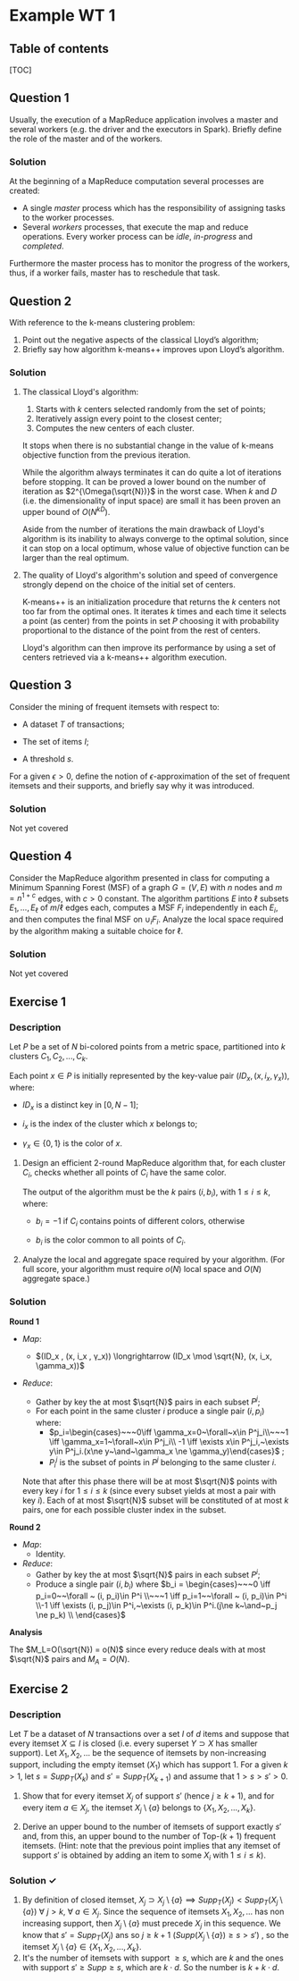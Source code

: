 # Example WT 1

## Table of contents

[TOC]



## Question 1

Usually, the execution of a MapReduce application involves a master and several workers (e.g. the driver and the executors in Spark). Briefly define the role of the master and of the workers.

### Solution

At the beginning of a MapReduce computation several processes are created:

- A single *master* process which has the responsibility of assigning tasks to the worker processes.
- Several *workers* processes, that execute the map and reduce operations. Every worker process can be *idle*, *in-progress* and *completed*.

Furthermore the master process has to monitor the progress of the workers, thus, if a worker fails, master has to reschedule that task.



## Question 2

With reference to the k-means clustering problem:

1. Point out the negative aspects of the classical Lloyd’s algorithm;
2. Briefly say how algorithm k-means++ improves upon Lloyd’s algorithm.

### Solution

1. The classical Lloyd's algorithm:
  
   1. Starts with $k$ centers selected randomly from the set of points;
   2. Iteratively assign every point to the closest center;
   3. Computes the new centers of each cluster.
   
   It stops when there is no substantial change in the value of k-means objective function from the previous iteration.
   
   While the algorithm always terminates it can do quite a lot of iterations before stopping. It can be proved a lower bound on the number of iteration as $2^{\Omega(\sqrt{N})}$ in the worst case. When $k$ and $D$ (i.e. the dimensionality of input space) are small it has been proven an upper bound of $O(N^{kD})$.
   
   Aside from the number of iterations the main drawback of Lloyd's algorithm is its inability to always converge to the optimal solution, since it can stop on a local optimum, whose value of objective function can be larger than the real optimum.
   
2. The quality of Lloyd's algorithm's solution and speed of convergence strongly depend on the choice of the initial set of centers.

   K-means++ is an initialization procedure that returns the $k$ centers not too far from the optimal ones. It iterates $k$ times and each time it selects a point (as center) from the points in set $P$ choosing it with probability proportional to the distance of the point from the rest of centers. 

   Lloyd's algorithm can then improve its performance by using a set of centers retrieved via a k-means++ algorithm execution.



## Question 3

Consider the mining of frequent itemsets with respect to:

* A dataset $T$ of transactions;

* The set of items $I$;

* A threshold $s$.

For a given $\epsilon> 0$, define the notion of $\epsilon$-approximation of the set of frequent itemsets and their supports, and briefly say why it was introduced.

### Solution

Not yet covered



## Question 4

Consider the MapReduce algorithm presented in class for computing a Minimum Spanning Forest (MSF) of a graph $G = (V, E)$ with $n$ nodes and $m = n^{1+c}$ edges, with $c > 0$ constant. The algorithm partitions $E$ into $\ell$ subsets $E_1,...,E_\ell$ of $m/\ell$ edges each, computes a MSF $F_i$ independently in each $E_i$, and then computes the final MSF on $∪_i F_i$. Analyze the local space required by the algorithm making a suitable choice for $\ell$.

### Solution

Not yet covered



## Exercise 1

### Description

Let $P$ be a set of $N$ bi-colored points from a metric space, partitioned into $k$ clusters $C_1 , C_2 , . . . , C_k$.

Each point $x ∈ P$ is initially represented by the key-value pair $(ID_x , (x, i_x , γ_x))$, where:

* $ID_x$ is a distinct key in $[0, N − 1]$;

* $i_x$ is the index of the cluster which $x$ belongs to;

* $\gamma_x ∈ \{0, 1\}$ is the color of $x$.

1. Design an efficient 2-round MapReduce algorithm that, for each cluster $C_i$, checks whether all points of $C_i$ have the same color.

   The output of the algorithm must be the $k$ pairs $(i, b_i)$, with $1 ≤ i ≤ k$, where:

   * $b_i = −1$ if $C_i$ contains points of different colors, otherwise

   * $b_i$ is the color common to all points of $C _i$.

2. Analyze the local and aggregate space required by your algorithm. (For full score, your algorithm must require $o(N)$ local space and $O(N)$ aggregate space.)

### Solution

**Round 1**

- *Map*:

  - $(ID_x , (x, i_x , γ_x)) \longrightarrow (ID_x \mod \sqrt{N}, (x, i_x, \gamma_x))$

- *Reduce*: 
  
  - Gather by key the at most $\sqrt{N}$ pairs in each subset $P^j$;
  - For each point in the same cluster $i$ produce a single pair $(i, p_i)$ where:
    -  $p_i=\begin{cases}~~~0\iff \gamma_x=0~\forall~x\in P^j_i\\~~~1 \iff \gamma_x=1~\forall~x\in P^j_i\\ -1 \iff \exists x\in P^j_i,~\exists y\in P^j_i.(x\ne y~\and~\gamma_x \ne \gamma_y)\end{cases}$ ;
    - $P_i^j$ is the subset of points in $P^j$ belonging to the same cluster $i$.
  
  Note that after this phase there will be at most $\sqrt{N}$ points with every key $i$ for $1 ≤ i ≤ k$ (since every subset yields at most a pair with key $i$). Each of at most $\sqrt{N}$ subset will be constituted of at most $k$ pairs, one for each possible cluster index in the subset. 

**Round 2**

- *Map*:
  - Identity.
- *Reduce*:
  - Gather by key the at most $\sqrt{N}$ pairs in each subset $P^i$;
  - Produce a single pair $(i, b_i)$ where $b_i = \begin{cases}~~~0 \iff p_i=0~~\forall ~ (i, p_i)\in P^i \\~~~1 \iff p_i=1~~\forall ~ (i, p_i)\in P^i \\-1 \iff \exists (i, p_j)\in P^i,~\exists (i, p_k)\in P^i.(j\ne k~\and~p_j \ne p_k) \\ \end{cases}$

**Analysis**

The $M_L=O(\sqrt{N}) = o(N)$ since every reduce deals with at most $\sqrt{N}$ pairs and $M_A=O(N)$.



## Exercise 2

### Description

Let $T$ be a dataset of $N$ transactions over a set $I$ of $d$ items and suppose that every itemset $X ⊆ I$ is closed (i.e. every superset $Y ⊃ X$ has smaller support).
Let $X_1, X_2, . . .$ be the sequence of itemsets by non-increasing support, including the empty itemset ($X_1$) which has support $1$. For a given $k> 1$, let $s = Supp_T(X_k)$ and $s' = Supp_T(X_{k+1})$ and assume that $1 > s > s'> 0$.

1. Show that for every itemset $X_j$ of support $s'$ (hence $j ≥ k + 1$), and for every item $a ∈ X_j$, the itemset $X_j \setminus \{a\}$ belongs to $\{X_1, X_2, . . . , X_k\}$.

2. Derive an upper bound to the number of itemsets of support exactly $s'$ and, from this, an upper bound to the number of Top-$(k + 1)$ frequent itemsets.
   (Hint: note that the previous point implies that any itemset of support $s'$ is obtained by adding an item to some $X_i$ with $1 ≤ i ≤ k$).

### Solution $\checkmark$

1. By definition of closed itemset, $X_j \supset X_j \setminus \{a\} \implies Supp_T(X_j) < Supp_T(X_j \setminus \{a\}) ~\forall~j  > k,~\forall~a \in X_j$. Since the sequence of itemsets $X_1, X_2, ...$ has non increasing support, then $X_j \setminus \{a\}$ must precede $X_j$ in this sequence. We know that $s'=Supp_T(X_j)$ ans so $j \ge k+1$ $(Supp(X_j \setminus \{a\}) \ge s > s')$ , so the itemset $X_j \setminus \{a\} \in \{X_1, X_2, . . . , X_k\}$.
2. It's the number of itemsets with support $\ge s$, which are $k$ and the ones with support $s' \ge Supp \ge s$, which are $k \cdot d$. So the number is $k + k \cdot d$.

